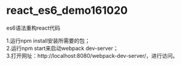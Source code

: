 # react_es6_demo161020
es6语法重构react代码

1.运行npm install安装所需要的包；  
2.运行npm start来启动webpack dev-server；  
3.打开网址：http://localhost:8080/webpack-dev-server/，进行访问。  
